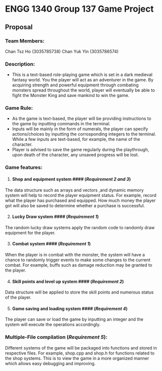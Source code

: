 # ENGG 1340 Group 137 Game Project
## Proposal
### Team Members:
Chan Tsz Ho (3035785738)
Chan Yuk Yin (3035786574)

### Description:
- This is a text-based role-playing game which is set in a dark medieval fantasy world. You the player will act as an adventurer in the game. By acquiring strength and powerful equipment through combating monsters spread throughout the world, player will eventually be able to fight the Monster King and save mankind to win the game.

### Game Rule:
- As the game is text-based, the player will be providing instructions to the game by inputting commands in the terminal.
- Inputs will be mainly in the form of numerals, the player can specify actions/choices by inputting the corrosponding integers to the terminal. While a few inputs are text-based, for example, the name of the character.
- Player is advised to save the game regularly during the playthrough, upon death of the character, any unsaved progress will be lost.

### Game features:
1. #### Shop and equipment system #### (*Requirement 2 and 3*)
The data structure such as arrays and vectors ,and dynamic memory system will help to record the player equipment status. For example, record what the player has purchased and equipped. How much money the player got will also be saved to determine whether a purchase is successful.

2. #### Lucky Draw system #### (*Requirement 1*)
The random lucky draw systems apply the random code to randomly draw equipment for the player.

3. #### Combat system #### (*Requirement 1*)
When the player is in combat with the monster, the system will have a chance to randomly trigger events to make some changes to the current combat. For example, buffs such as damage reduction may be granted to the player.

4. #### Skill points and level up system #### (*Requirement 2*)
Data structure will be applied to store the skill points and numerous status of the player.

5. #### Game saving and loading system #### (*Requirement 4*)
The player can save or load the game by inputting an integer and the system will execute the operations accordingly.

### Multiple-File compilation (*Requirement 5*):
Different systems of the game will be packaged into functions and stored in respective files. For example, shop.cpp and shop.h for functions related to the shop systems. This is to view the game in a more organized manner which allows easy debugging and improving.
